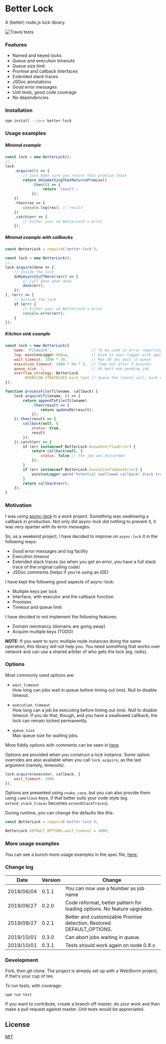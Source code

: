 # Better Lock

A (better) node.js lock library.

![Travis tests](https://travis-ci.org/panta82/better-lock.svg?branch=master)

### Features

- Named and keyed locks
- Queue and execution timeouts
- Queue size limit
- Promise and callback interfaces
- Extended stack traces
- JSDoc annotations
- Good error messages
- Unit tests, good code coverage
- No dependencies

### Installation

```bash
npm install --save better-lock
```

### Usage examples

##### Minimal example

```javascript
const lock = new BetterLock();
//...
lock
    .acquire(() => {
        // just make sure you return this promise chain
        return doSomethingThatReturnsPromise()
            .then(() => {
                 return 'result';
            });
    })
    .then(res => {
        console.log(res); // result		
    })
    .catch(err => {
        // Either your od BetterLock's error 
    });
```

##### Minimal example with callbacks

```javascript
const BetterLock = require('better-lock');

const lock = new BetterLock();
//...
lock.acquire(done => {
    // Inside the lock
    doMyAsyncStuffHere((err) => {
        // Call done when done
        done(err);
    });
}, (err) => {
    // Outside the lock
    if (err) {
        // Either your od BetterLock's error
        console.error(err); 
    }
});
```

##### Kitchen sink example

```javascript
const lock = new BetterLock({
    name: 'FileLock',                  // To be used in error reporting and logging
    log: winstonLogger.debug,          // Give it your logger with appropeiate level
    wait_timeout: 1000 * 30,           // Max 30 sec wait in queue
    execution_timeout: 1000 * 60 * 5,  // Time out after 5 minutes
    queue_size: 1,                     // At most one pending job
    overflow_strategy: BetterLock
        .OVERFLOW_STRATEGIES.kick_last // Queue the latest call, kick out the prev one
});

function processFile(filename, callback) {
    lock.acquire(filename, () => {
        return appendToFile(filename)
            .then(result => {
                return updateDb(result);
            });
    }).then(result => {
        callback(null, {
            status: true,
            result
        });
    }).catch(err => {
        if (err instanceof BetterLock.QueueOverflowError) {
            return callback(null, {
                status: false // The job was discarded
            });
        }
        if (err instanceof BetterLock.ExecutionTimeoutError) {
            winstonLogger.warn('Potential swallowed callback! Stack trace to the entry site:', err.stack);
        }
        return callback(err);
    });
}

```

### Motivation

I was using [async-lock](https://github.com/rogierschouten/async-lock) in a work project. Something was swallowing a callback in production. Not only did async-lock did nothing to prevent it, it was very spartan with its error messages.

So, as a weekend project, I have decided to improve on `async-lock` it in the following ways:

- Good error messages and log facility
- Execution timeout
- Extended stack traces (so when you get an error, you have a full stack trace of the original calling code)
- JSDoc comments (helps if you're using an IDE)

I have kept the following good aspects of async-lock:

- Multiple keys per lock
- Interface, with executor and the callback function
- Promises
- Timeout and queue limit

I have decided to not implement the following features:

- Domain reentrancy (domains are going away)
- Acquire multiple keys (TODO)

**NOTE:** If you want to sync multiple node instances doing the same operation, this library will not help you. You need something that works over network and can use a shared arbiter of who gets the lock (eg. redis).

### Options

Most commonly used options are:

- `wait_timeout`  
  How long can jobs wait in queue before timing out (ms). Null to disable timeout.

- `execution_timeout`  
  How long can a job be executing before timing out (ms). Null to disable timeout.
  If you do that, though, and you have a swallowed callback, the lock can remain locked permanently.

- `queue_size`  
  Max queue size for waiting jobs.

More fiddly options with comments can be seen in [here](src/options.js).

Options are provided when you construct a lock instance. Some option overrides are also available when you call `lock.acquire`, as the last argument (namely, timeouts).

```javascript
lock.acquire(executor, callback, {
	wait_timeout: 1000
});
```

Options are presented using `snake_case`, but you can also provide them using `camelCase` keys, if that better suits your code style (eg. `extend_stack_traces` becomes `extendStackTraces`).

During runtime, you can change the defaults like this:

```javascript
const BetterLock = require('better-lock');

BetterLock.DEFAULT_OPTIONS.wait_timeout = 1000;
``` 

### More usage examples

You can see a bunch more usage examples in the spec file, [here](spec/better_lock.spec.js);

### Change log

Date|Version|Change
----|-------|------
2018/06/04|0.1.1|You can now use a Number as job name
2019/09/27|0.2.0|Code reformat, better pattern for loading options. No feature upgrades.
2019/09/27|0.2.1|Better and customizable Promise detection. Restored DEFAULT_OPTIONS.
2019/10/01|0.3.0|Can abort jobs waiting in queue.
2019/10/01|0.3.1|Tests should work again on node 0.8.x

### Development

Fork, then git clone. The project is already set up with a WebStorm project, if that's your cup of tee.

To run tests, with coverage:
```
npm run test
```

If you want to contribute, create a branch off master, do your work and then make a pull request against master. Unit tests would be appreciated.

## License

[MIT](./LICENSE)